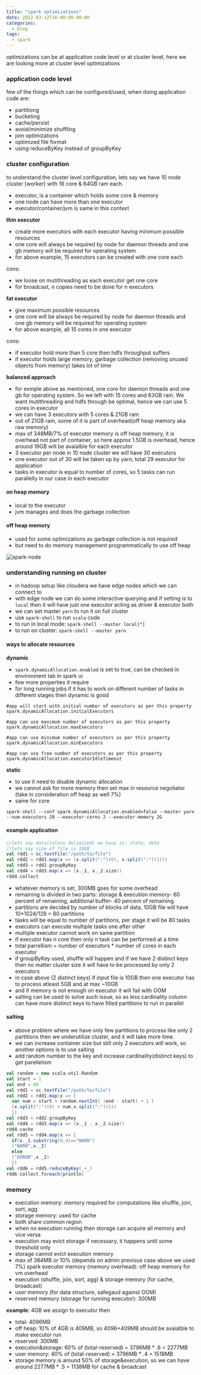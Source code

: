 ```yaml
---
title: "spark optimizations"
date: 2022-03-12T16:00:00-00:00
categories:
  - blog
tags:
  - spark
---
```


optimizations can be at application code level or at cluster level, here we are looking more at cluster level optimizations

### application code level

few of the things which can be configured/used, when doing application code are:

* partitiong
* bucketing
* cache/persist
* avoid/minimize shuffling
* join optimizations
* optimized file format
* using reduceByKey instead of groupByKey


### cluster configuration

to understand the cluster level configuration, lets say we have 10 node cluster (worker) with 16 core & 64GB ram each.

* executor, is a container which holds some core & memory
* one node can have more than one executor
* executor/container/jvm is same in this context

**thin executor**

* create more executors with each executor having minimum possible resources
* one core will always be required by node for daemon threads and one gb memory will be required for operating system
* for above example, 15 executors can be created with one core each

cons:

* we loose on mutithreading as each executor get one core
* for broadcast, n copies need to be done for n executors

**fat executor**

* give maximum possible resources
* one core will be always be required by node for daemon threads and one gb memory will be required for operating system
* for above example, all 15 cores in one executor

cons:

* if executor hold more than 5 core then hdfs throughput suffers
* if executor holds large memory, garbage collection (removing unused objects from memory) takes lot of time

**balanced approach**

* for exmple above as mentioned, one core for daemon threads and one gb for operating system. So we left with 15 cores and 63GB ram. We want mutithreading and hdfs through be optimal, hence we can use 5 cores in executor
* we can have 3 executors with 5 cores & 21GB ram
* out of 21GB ram, some of it is part of overhead(off heap memory aka raw memory)
* max of 348MB/7% of executor memory is off heap memory, it is overhead not part of container, so here approx 1.5GB is overhead, hence around 19GB will be avaialble for each executor
* 3 executor per node in 10 node cluster we will have 30 executors
* one executor out of 30 will be taken up by yarn, total 29 executor for application
* tasks in executor is equal to number of cores, so 5 tasks can run parallelly in our case in each executor

#### on heap memory

* local to the executor
* jvm manages and does the garbage collection

#### off heap memory

* used for some optimizations as garbage collection is not required
* but need to do memory management programmatically to use off heap

![spark-node](/assets/images/spark/spark-node.png)


### understanding running on cluster

* in hadoop setup like cloudera we have edge nodes which we can connect to
* with edge node we can do some interactive querying and if setting is to `local` then it will have just one executor acting as driver & executor both
* we can set master `yarn` to run it on full cluster
* use `spark-shell` to run `scala` code
* to run in local mode: `spark-shell --master local[*]`
* to run on cluster: `spark-shell --master yarn`

#### ways to allocate resources

**dynamic**

* `spark.dynamicAllocation.enabled` is set to true, can be checked in environment tab in spark ui
* few more properties it require
* for long running jobs if it has to work on different number of tasks in different stages then dynamic is good

```shell
#app will start with initial number of executors as per this property
spark.dynamicAllocation.initialExecutors

#app can use maximum number of executors as per this property
spark.dynamicAllocation.maxExecutors

#app can use minimum number of executors as per this property
spark.dynamicAllocation.minExecutors

#app can use free number of executors as per this property
spark.dynamicAllocation.executorIdleTimeout
```

**static**

* to use it need to disable dynamic allocation
* we cannot ask for more memory then set max in resource negotiator (take in consideration off heap as well 7%)
* same for core

`spark-shell --conf spark.dynamicAllocation.enabled=false --master yarn --num-executors 20 --executor-cores 2 --executor-memory 2G`


#### example application

```scala
//lets say data(coloun delimited) we have is: state, date
//lets say size of file is 10GB
val rdd1 = sc.textFile("/path/to/file")
val rdd2 = rdd1.map(x => (x.split(":")(0), x.split(":")(1)))
val rdd3 = rdd2.groupByKey
val rdd4 = rdd3.map(x => (x._1, x._2.size))
rdd4.collect
```

* whatever memory is set, 300MB goes for some overhead
* remaining is divided in two parts: storage & execution memory- 60 percent of remaining, additional buffer- 40 percent of remaining
* partitions are decided by number of blocks of data, 10GB file will have 10*1024/128 = 80 partitions
* tasks will be equal to number of partitions, per stage it will be 80 tasks
* executors can execute multiple tasks one after other
* multiple executor cannot work on same partition
* if executor has n core then only n task can be performed at a time
* total parrellism = number of executors * number of cores in each executor
* if groupByKey used, shuffle will happen and if we have 2 distinct keys then no matter cluster size it will have to be processed by only 2 executors
* in case above (2 distinct keys) if input file is 10GB then one executor has to process atleast 5GB and at max ~10GB
* and if memory is not enough on executor it will fail with OOM
* salting can be used to solve such issue, so as less cardinality column can have more distinct keys to have filled partitions to run in parallel

#### salting

* above problem where we have only few partitions to process like only 2 partitions then we underutilize cluster, and it will take more time.
* we can increase container size but still only 2 executors will work, so another options is to use salting
* add random number to the key and increase cardinality(distinct keys) to get parellelism

```scala
val random = new scala.util.Random
val start = 1
val end = 60
val rdd1 = sc.textFile("/path/to/file")
val rdd2 = rdd1.map(x => {
  var num = start + random.nextInt( (end - start) + 1 )
  (x.split(":")(0) + num,x.split(":")(1))
  })
val rdd3 = rdd2.groupByKey
val rdd4 = rdd3.map(x => (x._1 , x._2.size))
rdd4.cache
val rdd5 = rdd4.map(x => {
  if(x._1.substring(0,4)=="WARN")
  ("WARN",x._2)
  else
  ("ERROR",x._2)   
  })
val rdd6 = rdd5.reduceByKey(_+_)
rdd6.collect.foreach(println)
```


### memory

* execution memory: memory required for computations like shuffle, join, sort, agg
* storage memory: used for cache
* both share common region
* when no execution running then storage can acquire all memory and vice versa
* execution may evict storage if necessary, it happens until some threshold only
* storage cannot evict execution memory
* max of 384MB or 10% (depends on admin previous case above we used 7%) spark executor memory (memory overhead): off heap memory for vm overhead
* execution (shuffle, join, sort, agg) & storage memory (for cache, broadcast)
* user memory (for data structure, safegaud against OOM)
* reserved memory (storage for running executor): 300MB

**example**: 4GB we assign to executor then

* total: 4096MB
* off heap: 10% of 4GB is 409MB, so 4096+409MB should be avaialble to make executor run
* reserved: 300MB
* execution&storage: 60% of (total-reserved) = 3796MB * .6 = 2277MB
* user memory: 40% of (total-reserved) = 3796MB * .4 = 1518MB
* storage memory is around 50% of storage&execution, so we can have around 2277MB * .5 = 1138MB for cache & broadcast
